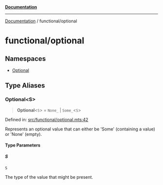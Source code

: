 [**Documentation**](../../README.md)

---

[Documentation](../../README.md) / functional/optional

# functional/optional

## Namespaces

- [Optional](namespaces/Optional.md)

## Type Aliases

### Optional\<S\>

> **Optional**\<`S`\> = `None_` \| `Some_`\<`S`\>

Defined in: [src/functional/optional.mts:42](https://github.com/noshiro-pf/ts-data-forge/blob/main/src/functional/optional.mts#L42)

Represents an optional value that can either be 'Some' (containing a value) or 'None' (empty).

#### Type Parameters

##### S

`S`

The type of the value that might be present.
